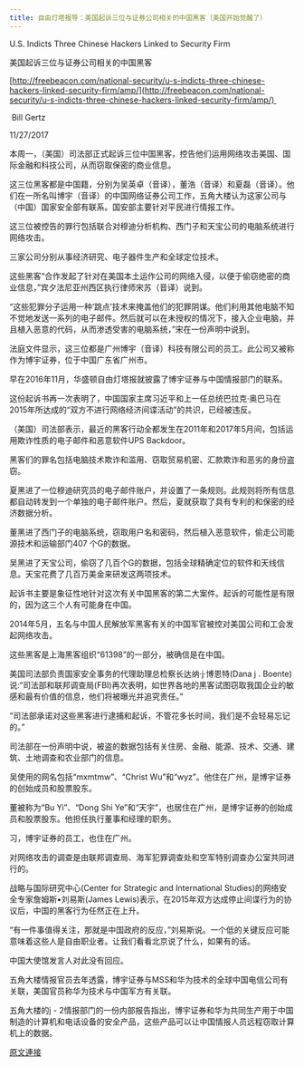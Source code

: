 ```yaml
---
title: 自由灯塔报导：美国起诉三位与证券公司相关的中国黑客（美国开始觉醒了）
---
```


U.S. Indicts Three Chinese Hackers Linked to Security Firm








美国起诉三位与证券公司相关的中国黑客


[http://freebeacon.com/national-security/u-s-indicts-three-chinese-hackers-linked-security-firm/amp/](http://freebeacon.com/national-security/u-s-indicts-three-chinese-hackers-linked-security-firm/amp/) 











 Bill Gertz



11/27/2017 








本周一，（美国）司法部正式起诉三位中国黑客，控告他们运用网络攻击美国、国际金融和科技公司，从而窃取保密的商业信息。








这三位黑客都是中国籍，分别为吴英卓（音译），董浩（音译）和夏磊（音译）。他们在一所名叫博宇（音译）的中国网络证券公司工作，五角大楼认为这家公司与（中国）国家安全部有联系。国安部主要针对平民进行情报工作。








这三位被控告的罪行包括联合对穆迪分析机构、西门子和天宝公司的电脑系统进行网络攻击。








三家公司分别从事经济研究、电子器件生产和全球定位技术。








这些黑客“合作发起了针对在美国本土运作公司的网络入侵，以便于偷窃绝密的商业信息，”宾夕法尼亚州西区执行律师宋苏（音译）说到。








“这些犯罪分子运用一种‘跳点’技术来掩盖他们的犯罪阴谋。他们利用其他电脑不知不觉地发送一系列的电子邮件。然后就可以在未授权的情况下，接入企业电脑，并且植入恶意的代码，从而渗透受害的电脑系统，”宋在一份声明中说到。








法庭文件显示，这三位都是广州博宇（音译）科技有限公司的员工。此公司又被称作为博宇证券，位于中国广东省广州市。








早在2016年11月，华盛顿自由灯塔报就披露了博宇证券与中国情报部门的联系。








这份起诉书再一次表明了，中国国家主席习近平和上一任总统巴拉克·奥巴马在2015年所达成的“双方不进行网络经济间谍活动”的共识，已经被违反。








（美国）司法部表示，最近的黑客行动全都发生在2011年和2017年5月间，包括运用欺诈性质的电子邮件和恶意软件UPS Backdoor。








黑客们的罪名包括电脑技术欺诈和滥用、窃取贸易机密、汇款欺诈和恶劣的身份盗窃。








夏黑进了一位穆迪研究员的电子邮件账户，并设置了一条规则。此规则将所有信息都自动转发到一个单独的电子邮件账户。然后，夏就获取了具有专利的和保密的经济数据分析。








董黑进了西门子的电脑系统，窃取用户名和密码，然后植入恶意软件，偷走公司能源技术和运输部门407 个G的数据。 








吴黑进了天宝公司，偷窃了几百个G的数据，包括全球精确定位的软件和天线信息。天宝花费了几百万美金来研发这两项技术。








起诉书主要是象征性地针对这次有关中国黑客的第二大案件。起诉的可能性是有限的，因为这三个人有可能身在中国。








2014年5月，五名与中国人民解放军黑客有关的中国军官被控对美国公司和工会发起网络攻击。








这些黑客是上海黑客组织“61398”的一部分，被确信是在中国。








美国司法部负责国家安全事务的代理助理总检察长达纳·j·博恩特(Dana j . Boente)说:“司法部和联邦调查局(FBI)再次表明，如世界各地的黑客试图窃取我国企业的敏感和最有价值的信息，他们将被曝光并追究责任。”








“司法部承诺对这些黑客进行逮捕和起诉，不管花多长时间，我们是不会轻易忘记的。”








司法部在一份声明中说，被盗的数据包括有关住房、金融、能源、技术、交通、建筑、土地调查和农业部门的信息。








吴使用的网名包括“mxmtmw”、“Christ Wu”和“wyz”。他住在广州，是博宇证券的创始成员和股票股东。








董被称为“Bu Yi”、“Dong Shi Ye”和“天宇”，也居住在广州，是博宇证券的创始成员和股票股东。他担任执行董事和经理的职务。








习，博宇证券的员工，也住在广州。








对网络攻击的调查是由联邦调查局、海军犯罪调查处和空军特别调查办公室共同进行的。








战略与国际研究中心(Center for Strategic and International Studies)的网络安全专家詹姆斯•刘易斯(James Lewis)表示，在2015年双方达成停止间谍行为的协议后，中国的黑客行为任然正在上升。








“有一件事值得关注，那就是中国政府的反应，”刘易斯说。一个低的关键反应可能意味着这些人是自由职业者。让我们看看北京说了什么，如果有的话。








中国大使馆发言人对此没有回应。








五角大楼情报官员去年透露，博宇证券与MSS和华为技术的全球中国电信公司有关联，美国官员称华为技术与中国军方有关联。











五角大楼的j - 2情报部门的一份内部报告指出，博宇证券和华为共同生产用于中国制造的计算机和电话设备的安全产品，这些产品可以让中国情报人员远程窃取计算机上的数据。

[原文連接](http://littleantvoice.blogspot.com/2018/04/blog-post_3.html)